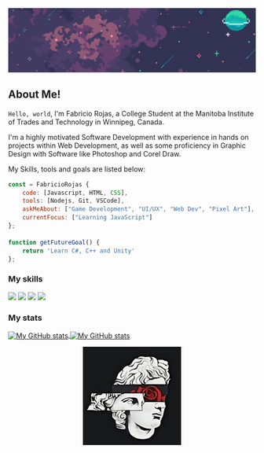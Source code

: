 <img src="assets\GitBanner.png" style="align:center;" />

## About Me!

```Hello, world```, I'm Fabricio Rojas, a College Student at the Manitoba Institute of Trades and Technology in Winnipeg, Canada.

I'm a highly motivated Software Development with experience in hands on projects within Web Development,
as well as some proficiency in Graphic Design with Software like Photoshop and Corel Draw.

My Skills, tools and goals are listed below:

```javascript
const = FabricioRojas {
    code: [Javascript, HTML, CSS],
    tools: [Nodejs, Git, VSCode],
    askMeAbout: ["Game Development", "UI/UX", "Web Dev", "Pixel Art"],
    currentFocus: ["Learning JavaScript"]
};

function getFutureGoal() {
    return 'Learn C#, C++ and Unity'
};
```

### My skills

![](https://img.shields.io/badge/code-javascript-informational?style=for-the-badge&logo=javascript&logoColor=white&color=51be8d)
![](https://img.shields.io/badge/code-node-informational?style=for-the-badge&logo=javascript&logoColor=white&color=51be8d)
![](https://img.shields.io/badge/web-html-informational?style=for-the-badge&logo=html5&logoColor=white&color=51be8d)
![](https://img.shields.io/badge/web-css-informational?style=for-the-badge&logo=css3&logoColor=white&color=51be8d)

### My stats

<a href="https://github.com/Fabricio-Rojas">
  <img height="205px" align="center" src="https://github-readme-stats.vercel.app/api?username=Fabricio-Rojas&theme=radical&show_icons=true" 
  alt="My GitHub stats" />
</a>
<a href="https://github.com/Fabricio-Rojas">
  <img align="center" src="https://github-readme-stats.vercel.app/api/top-langs/?username=Fabricio-Rojas&theme=radical" alt="My GitHub stats"/>
</a>

<p align="center">
    <img src="assets\marble.png" style="height: 200px; width: 200px" />
</p>